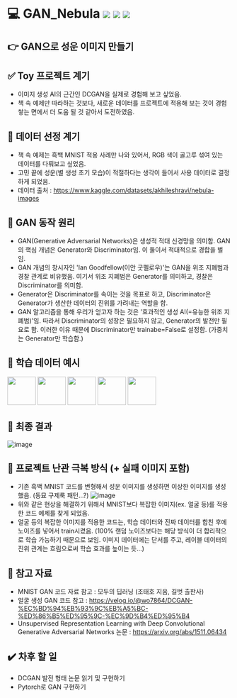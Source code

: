 # 💻 GAN_Nebula <img src="https://img.shields.io/badge/Python-3776AB?style=flat-square&logo=Python&logoColor=white"/> <img src="https://img.shields.io/badge/TensorFlow-FF6F00?style=flat-square&logo=TensorFlow&logoColor=white"/> <img src="https://img.shields.io/badge/Keras-D00000?style=flat-square&logo=Keras&logoColor=white"/> 
## 👉 GAN으로 성운 이미지 만들기
## ✅ Toy 프로젝트 계기
* 이미지 생성 AI의 근간인 DCGAN을 실제로 경험해 보고 싶었음.
* 책 속 예제만 따라하는 것보다, 새로운 데이터를 프로젝트에 적용해 보는 것이 경험 쌓는 면에서 더 도움 될 것 같아서 도전하였음. 

## 📌 데이터 선정 계기
* 책 속 예제는 흑백 MNIST 적용 사례만 나와 있어서, RGB 색이 골고루 섞여 있는 데이터를 다뤄보고 싶었음.
* 고민 끝에 성운(별 생성 초기 모습)이 적절하다는 생각이 들어서 사용 데이터로 결정하게 되었음.
* 데이터 출처 : https://www.kaggle.com/datasets/akhileshravi/nebula-images

## 🔧 GAN 동작 원리
* GAN(Generative Adversarial Networks)은 생성적 적대 신경망을 의미함. GAN의 핵심 개념은 Generator와 Discriminator임. 이 둘이서 적대적으로 경합을 벌임.
* GAN 개념의 창시자인 'Ian Goodfellow(이안 굿펠로우)'는 GAN을 위조 지폐범과 경찰 관계로 비유했음. 여기서 위조 지폐범은 Generator를 의미하고, 경찰은 Discriminator를 의미함.
* Generator은 Discriminator를 속이는 것을 목표로 하고, Discriminator은 Generator가 생산한 데이터의 진위를 가려내는 역할을 함.
* GAN 알고리즘을 통해 우리가 얻고자 하는 것은 '효과적인 생성 AI(=유능한 위조 지폐범)'임. 따라서 Discriminator의 성장은 필요하지 않고, Generator의 발전만 필요로 함. 이러한 이유 때문에 Discriminator만 trainabe=False로 설정함. (가중치는 Generator만 학습함.)

## 🔸 학습 데이터 예시
<img src="https://github.com/MOONisYOUNG/GAN_Nebula/assets/87643414/56d3434b-f47c-41d2-ba18-1146daa12b64" width="64" height="64"/>
<img src="https://github.com/MOONisYOUNG/GAN_Nebula/assets/87643414/f015191a-fb3f-42b9-9b6b-aeda9525f449" width="64" height="64"/>
<img src="https://github.com/MOONisYOUNG/GAN_Nebula/assets/87643414/61c89029-995b-4185-80ad-fc7dcb63fb03" width="64" height="64"/>
<img src="https://github.com/MOONisYOUNG/GAN_Nebula/assets/87643414/1f269050-c399-439c-a37d-989f909dfa70" width="64" height="64"/>
<img src="https://github.com/MOONisYOUNG/GAN_Nebula/assets/87643414/013a1d2f-3748-4223-bcaf-5a459fd883f0" width="64" height="64"/>

## 🔹 최종 결과
![image](https://github.com/MOONisYOUNG/GAN_Nebula/assets/87643414/b003663a-73ce-4e4b-8018-9cd01b572000)

## 🙈 프로젝트 난관 극복 방식 (+ 실패 이미지 포함)
* 기존 흑백 MNIST 코드를 변형해서 성운 이미지를 생성하면 이상한 이미지를 생성했음. (동묘 구제룩 패턴...?)
![image](https://github.com/MOONisYOUNG/GAN_Nebula/assets/87643414/b7518747-96ca-4a4d-a12c-8b7f0190919e)
* 위와 같은 현상을 해결하기 위해서 MNIST보다 복잡한 이미지(ex. 얼굴 등)를 적용한 코드 예제를 찾게 되었음.
* 얼굴 등의 복잡한 이미지를 적용한 코드는, 학습 데이터와 진짜 데이터를 합친 후에 노이즈를 넣어서 train시켰음. (100% 랜덤 노이즈보다는 해당 방식이 더 합리적으로 학습 가능하기 때문으로 보임. 이미지 데이터에는 단서를 주고, 레이블 데이터의 진위 관계는 흐림으로써 학습 효과를 높이는 듯...)

## 🧷 참고 자료
* MNIST GAN 코드 자료 참고 : 모두의 딥러닝 (조태호 지음, 길벗 출판사) 
* 얼굴 생성 GAN 코드 참고 : https://velog.io/@wo7864/DCGAN-%EC%BD%94%EB%93%9C%EB%A5%BC-%ED%86%B5%ED%95%9C-%EC%9D%B4%ED%95%B4
* Unsupervised Representation Learning with Deep Convolutional Generative Adversarial Networks 논문 : https://arxiv.org/abs/1511.06434

## ✔️ 차후 할 일
* DCGAN 발전 형태 논문 읽기 및 구현하기
* Pytorch로 GAN 구현하기

